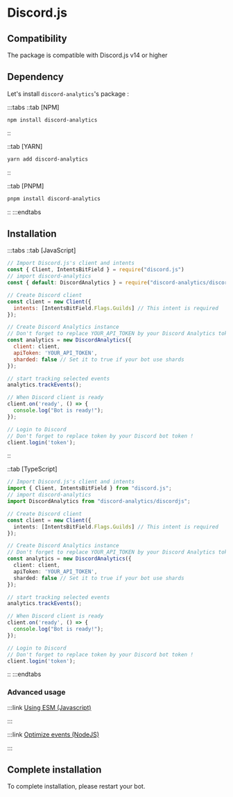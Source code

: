 # Discord.js

## Compatibility

The package is compatible with Discord.js v14 or higher

## Dependency

Let's install `discord-analytics`'s package :

:::tabs 
::tab [NPM]
```shell
npm install discord-analytics
```
::

::tab [YARN]
```bash
yarn add discord-analytics
```
::

::tab [PNPM]
```bash
pnpm install discord-analytics
```
::
:::endtabs

## Installation

:::tabs
::tab [JavaScript]
```javascript
// Import Discord.js's client and intents
const { Client, IntentsBitField } = require("discord.js")
// import discord-analytics
const { default: DiscordAnalytics } = require("discord-analytics/discordjs")

// Create Discord client
const client = new Client({
  intents: [IntentsBitField.Flags.Guilds] // This intent is required
});

// Create Discord Analytics instance
// Don't forget to replace YOUR_API_TOKEN by your Discord Analytics token !
const analytics = new DiscordAnalytics({
  client: client,
  apiToken: 'YOUR_API_TOKEN',
  sharded: false // Set it to true if your bot use shards
});

// start tracking selected events
analytics.trackEvents();

// When Discord client is ready
client.on('ready', () => {
  console.log("Bot is ready!");
});

// Login to Discord
// Don't forget to replace token by your Discord bot token !
client.login('token');
```
::

::tab [TypeScript]
```typescript
// Import Discord.js's client and intents
import { Client, IntentsBitField } from "discord.js";
// import discord-analytics
import DiscordAnalytics from "discord-analytics/discordjs";

// Create Discord client
const client = new Client({
  intents: [IntentsBitField.Flags.Guilds] // This intent is required
});

// Create Discord Analytics instance
// Don't forget to replace YOUR_API_TOKEN by your Discord Analytics token !
const analytics = new DiscordAnalytics({
  client: client,
  apiToken: 'YOUR_API_TOKEN',
  sharded: false // Set it to true if your bot use shards
});

// start tracking selected events
analytics.trackEvents();

// When Discord client is ready
client.on('ready', () => {
  console.log("Bot is ready!");
});

// Login to Discord
// Don't forget to replace token by your Discord bot token !
client.login('token');
```
::
:::endtabs

### Advanced usage

:::link [Using ESM (Javascript)](/docs/main/advanced-usage/esm)

:::

:::link [Optimize events (NodeJS)](/docs/main/advanced-usage/optimize-events)

:::

## Complete installation

To complete installation, please restart your bot.
